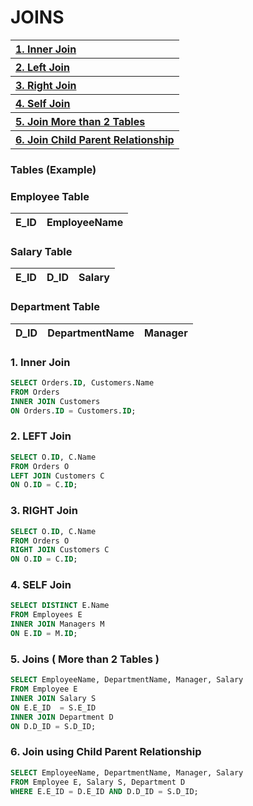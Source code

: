 # JOINS

<table>
        <tr><th align=left><a href = '#inner'>1. Inner Join</a></th></tr>
        <tr><th align=left><a href = '#left'>2. Left Join</a></th></tr>
        <tr><th align=left><a href = '#right'>3. Right Join</a></th></tr>
        <tr><th align=left><a href = '#self'>4. Self Join</a></th></tr>
        <tr><th align=left><a href = '#more'>5. Join More than 2 Tables</a></th></tr>
        <tr><th align=left><a href = '#child'>6. Join Child Parent Relationship</a></th></tr>    
</table>

### Tables (Example)

### Employee Table

E_ID | EmployeeName
--- | ---

### Salary Table

E_ID | D_ID |  Salary
--- | --- | ---

### Department Table

D_ID | DepartmentName | Manager
--- | --- | ---

<h3 name='inner'>1. Inner Join</h3>

```SQL
SELECT Orders.ID, Customers.Name
FROM Orders
INNER JOIN Customers 
ON Orders.ID = Customers.ID;
```

<h3 name='left'>2. LEFT Join</h3>

```SQL
SELECT O.ID, C.Name
FROM Orders O
LEFT JOIN Customers C
ON O.ID = C.ID;
```

<h3 name='right'>3. RIGHT Join</h3>

```SQL
SELECT O.ID, C.Name
FROM Orders O
RIGHT JOIN Customers C
ON O.ID = C.ID;
```

<h3 name='self'>4. SELF Join</h3>

```SQL
SELECT DISTINCT E.Name
FROM Employees E
INNER JOIN Managers M
ON E.ID = M.ID;
```

<h3 name='more'>5. Joins ( More than 2 Tables )</h3>

```SQL
SELECT EmployeeName, DepartmentName, Manager, Salary
FROM Employee E
INNER JOIN Salary S
ON E.E_ID  = S.E_ID
INNER JOIN Department D 
ON D.D_ID = S.D_ID;
```

<h3 name='child'>6. Join using Child Parent Relationship</h3>

```SQL
SELECT EmployeeName, DepartmentName, Manager, Salary
FROM Employee E, Salary S, Department D
WHERE E.E_ID = D.E_ID AND D.D_ID = S.D_ID;
```
